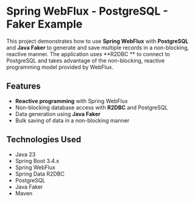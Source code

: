 # Spring WebFlux - PostgreSQL - Faker Example

This project demonstrates how to use **Spring WebFlux** with **PostgreSQL** and **Java Faker** to
generate and save multiple records in a non-blocking, reactive manner. The application uses **R2DBC
** to connect to PostgreSQL and takes advantage of the non-blocking, reactive programming model
provided by WebFlux.

## Features

- **Reactive programming** with Spring WebFlux
- Non-blocking database access with **R2DBC** and PostgreSQL
- Data generation using **Java Faker**
- Bulk saving of data in a non-blocking manner

## Technologies Used

- Java 23
- Spring Boot 3.4.x
- Spring WebFlux
- Spring Data R2DBC
- PostgreSQL
- Java Faker
- Maven



